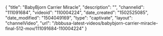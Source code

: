 {
    "title": "BabyBjorn Carrier Miracle",
    "description": "",
    "channelid": "111091684",
    "videoid": "110004224",
    "date_created": "1502525085",
    "date_modified": "1504049169",
    "type": "captivate",
    "layout": "channelVideo",
    "url": "\/bbbusa-latest-videos\/babybjorn-carrier-miracle-final-512-mov\/111091684-110004224"
}